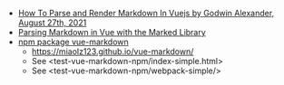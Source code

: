 * [How To Parse and Render Markdown In Vuejs by Godwin Alexander, August 27th, 2021 ](https://blog.openreplay.com/how-to-parse-and-render-markdown-in-vuejs)
* [Parsing Markdown in Vue with the Marked Library](https://youtu.be/lXc0c1n6O-g)
* [npm package vue-markdown](https://www.npmjs.com/package/vue-markdown)
  * <https://miaolz123.github.io/vue-markdown/>
  *  See <test-vue-markdown-npm/index-simple.html>
  *  See <test-vue-markdown-npm/webpack-simple/>